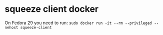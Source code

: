# squeeze client docker

On Fedora 29 you need to run:
`sudo docker run -it --rm --privileged --nehost squeeze-client`
